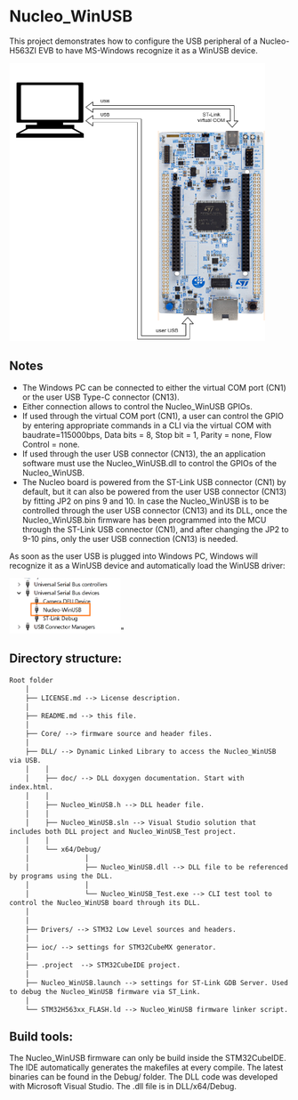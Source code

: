 # Nucleo_WinUSB
This project demonstrates how to configure the USB peripheral of a Nucleo-H563ZI EVB to have MS-Windows recognize it as a WinUSB device.

<img src="doc/usage.png" alt="Connections" width="460" height="500"/>


## Notes
- The Windows PC can be connected to either the virtual COM port (CN1) or the user USB Type-C connector (CN13).  
- Either connection allows to control the Nucleo_WinUSB GPIOs.
- If used through the virtual COM port (CN1), a user can control the GPIO by entering appropriate commands in a CLI via the virtual COM with baudrate=115000bps, Data bits = 8, Stop bit = 1, Parity = none, Flow Control = none.  
- If used through the user USB connector (CN13), the an application software must use the Nucleo_WinUSB.dll to control the GPIOs of the Nucleo_WinUSB.
- The Nucleo board is powered from the ST-Link USB connector (CN1) by default, but it can also be powered from the user USB connector (CN13) by fitting JP2 on pins 9 and 10. 
In case the Nucleo_WinUSB is to be controlled through the user USB connector (CN13) and its DLL, once the Nucleo_WinUSB.bin firmware has been programmed into the MCU through the ST-Link USB connector (CN1), and after changing the JP2 to 9-10 pins, only the user USB connection (CN13) is needed.


As soon as the user USB is plugged into Windows PC, Windows will recognize it as a WinUSB device and automatically load the WinUSB driver:

<img src="doc/device.png" alt="Connections" width="200" height="100"/>"

## Directory structure:

```plaintext
Root folder
    │
    ├── LICENSE.md --> License description.
    │
    ├── README.md --> this file.
    │
    ├── Core/ --> firmware source and header files.
    │
    ├── DLL/ --> Dynamic Linked Library to access the Nucleo_WinUSB via USB.
    │    │
    │    ├── doc/ --> DLL doxygen documentation. Start with index.html.
    │    │
    │    ├── Nucleo_WinUSB.h --> DLL header file.
    │    │
    │    ├── Nucleo_WinUSB.sln --> Visual Studio solution that includes both DLL project and Nucleo_WinUSB_Test project.
    │    │
    │    └── x64/Debug/
    │              │
    │              ├── Nucleo_WinUSB.dll --> DLL file to be referenced by programs using the DLL.
    │              │
    │              └── Nucleo_WinUSB_Test.exe --> CLI test tool to control the Nucleo_WinUSB board through its DLL.
    │             
    │ 
    ├── Drivers/ --> STM32 Low Level sources and headers.
    │
    ├── ioc/ --> settings for STM32CubeMX generator.
    │
    ├── .project  --> STM32CubeIDE project.
    │
    ├── Nucleo_WinUSB.launch --> settings for ST-Link GDB Server. Used to debug the Nucleo_WinUSB firmware via ST_Link.
    │
    └── STM32H563xx_FLASH.ld --> Nucleo_WinUSB firmware linker script.
```	

## Build tools:
The Nucleo_WinUSB firmware can only be build inside the STM32CubeIDE. The IDE automatically generates the makefiles at every compile.
The latest binaries can be found in the Debug/ folder.
The DLL code was developed with Microsoft Visual Studio. The .dll file is in DLL/x64/Debug.

